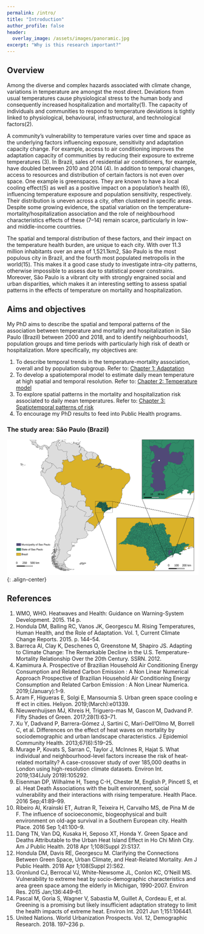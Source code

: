 ```yaml
---
permalink: /intro/
title: "Introduction"
author_profile: false
header:
  overlay_image: /assets/images/panoramic.jpg
excerpt: "Why is this research important?"
---
```


## Overview
Among the diverse and complex hazards associated with climate change, variations in temperature are amongst the most direct. Deviations from usual temperatures cause physiological stress to the human body and consequently increased hospitalization and mortality(1). The capacity of individuals and communities to respond to temperature deviations is tightly linked to physiological, behavioural, infrastructural, and technological factors(2).

A community’s vulnerability to temperature varies over time and space as the underlying factors influencing exposure, sensitivity and adaptation capacity change. For example, access to air conditioning improves the adaptation capacity of communities by reducing their exposure to extreme temperatures (3). In Brazil, sales of residential air conditioners, for example, have doubled between 2010 and 2014 (4). In addition to temporal changes, access to resources and distribution of certain factors is not even over space. One example is greenspaces. They are known to have a local cooling effect(5) as well as a positive impact on a population’s health (6), influencing temperature exposure and population sensitivity, respectively. Their distribution is uneven across a city, often clustered in specific areas. Despite some growing evidence, the spatial variation on the temperature-mortality/hospitalization association and the role of neighbourhood characteristics effects of these (7–14) remain scarce, particularly in low- and middle-income countries.

The spatial and temporal distribution of these factors, and their impact on the temperature health burden, are unique to each city. With over 11.3 million inhabitants over an area of 1,521.1km2, São Paulo is the most populous city in Brazil, and the fourth most populated metropolis in the world(15). This makes it a good case study to investigate intra-city patterns, otherwise impossible to assess due to statistical power constrains. Moreover, São Paulo is a vibrant city with strongly engrained social and urban disparities, which makes it an interesting setting to assess spatial patterns in the effects of temperature on mortality and hospitalization.

## Aims and objectives
My PhD aims to describe the spatial and temporal patterns of the association between temperature and mortality and hospitalization in São Paulo (Brazil) between 2000 and 2018, and to identify neighbourhoods1, population groups and time periods with particularly high risk of death or hospitalization.
More specifically, my objectives are:
1. To describe temporal trends in the temperature-mortality association, overall and by population subgroup. Refer to: [Chapter 1: Adaptation](https://ainarb.github.io/climate_and_health/chap1_adaptation/)
3. To develop a spatiotemporal model to estimate daily mean temperature at high spatial and temporal resolution. Refer to: [Chapter 2: Temperature model](https://ainarb.github.io/climate_and_health/chap2_temp_modelling/)
4. To explore spatial patterns in the mortality and hospitalization risk associated to daily mean temperatures. Refer to: [Chapter 3: Spatiotemporal patterns of risk](https://ainarb.github.io/climate_and_health/chap3_spatiotemporal_risk/)
5. To encourage my PhD results to feed into Public Health programs.

### The study area: São Paulo (Brazil)
![image-center](/assets/images/StudyArea.png){: .align-center}

## References
1. WMO, WHO. Heatwaves and Health: Guidance on Warning-System Development. 2015. 114 p.
2. Hondula DM, Balling RC, Vanos JK, Georgescu M. Rising Temperatures, Human Health, and the Role of Adaptation. Vol. 1, Current Climate Change Reports. 2015. p. 144–54.
3. Barreca AI, Clay K, Deschenes O, Greenstone M, Shapiro JS. Adapting to Climate Change: The Remarkable Decline in the U.S. Temperature-Mortality Relationship Over the 20th Century. SSRN. 2012.
4. Kamimura A. Prospective of Brazilian Household Air Conditioning Energy Consumption and Related Carbon Emission : A Non Linear Numerical Approach Prospective of Brazilian Household Air Conditioning Energy Consumption and Related Carbon Emission : A Non Linear Numerica. 2019;(January):1–9.
5. Aram F, Higueras E, Solgi E, Mansournia S. Urban green space cooling e ff ect in cities. Heliyon. 2019;(March):e01339.
6. Nieuwenhuijsen MJ, Khreis H, Triguero-mas M, Gascon M, Dadvand P. Fifty Shades of Green. 2017;28(1):63–71.
7. Xu Y, Dadvand P, Barrera-Gómez J, Sartini C, Marí-Dell’Olmo M, Borrell C, et al. Differences on the effect of heat waves on mortality by sociodemographic and urban landscape characteristics. J Epidemiol Community Health. 2013;67(6):519–25.
8. Murage P, Kovats S, Sarran C, Taylor J, McInnes R, Hajat S. What individual and neighbourhood-level factors increase the risk of heat-related mortality? A case-crossover study of over 185,000 deaths in London using high-resolution climate datasets. Environ Int. 2019;134(July 2019):105292.
9. Eisenman DP, Wilhalme H, Tseng C-H, Chester M, English P, Pincetl S, et al. Heat Death Associations with the built environment, social vulnerability and their interactions with rising temperature. Health Place. 2016 Sep;41:89–99.
10. Ribeiro AI, Krainski ET, Autran R, Teixeira H, Carvalho MS, de Pina M de F. The influence of socioeconomic, biogeophysical and built environment on old-age survival in a Southern European city. Health Place. 2016 Sep 1;41:100–9.
11. Dang TN, Van DQ, Kusaka H, Seposo XT, Honda Y. Green Space and Deaths Attributable to the Urban Heat Island Effect in Ho Chi Minh City. Am J Public Health. 2018 Apr 1;108(Suppl 2):S137.
12. Hondula DM, Davis RE, Georgescu M. Clarifying the Connections Between Green Space, Urban Climate, and Heat-Related Mortality. Am J Public Health. 2018 Apr 1;108(Suppl 2):S62.
13. Gronlund CJ, Berrocal VJ, White-Newsome JL, Conlon KC, O’Neill MS. Vulnerability to extreme heat by socio-demographic characteristics and area green space among the elderly in Michigan, 1990-2007. Environ Res. 2015 Jan;136:449–61.
14. Pascal M, Goria S, Wagner V, Sabastia M, Guillet A, Cordeau E, et al. Greening is a promising but likely insufficient adaptation strategy to limit the health impacts of extreme heat. Environ Int. 2021 Jun 1;151:106441.
15. United Nations. World Urbanization Prospects. Vol. 12, Demographic Research. 2018. 197–236 p.
